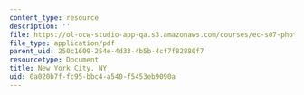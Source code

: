 ```yaml
---
content_type: resource
description: ''
file: https://ol-ocw-studio-app-qa.s3.amazonaws.com/courses/ec-s07-photovoltaic-solar-energy-systems-fall-2004/0a020b7ffc95bbc4a540f5453eb9090a_MITEC_S07F04_new_york_city.pdf
file_type: application/pdf
parent_uid: 250c1609-254e-4d33-4b5b-4cf7f82880f7
resourcetype: Document
title: New York City, NY
uid: 0a020b7f-fc95-bbc4-a540-f5453eb9090a
---
```

